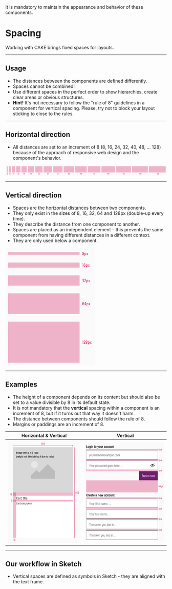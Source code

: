 <AlertWarning alertHeadline="Not modifiable">
It is mandatory to maintain the appearance and behavior of these components.
</AlertWarning>

# Spacing

Working with CAKE brings fixed spaces for layouts.

---

## Usage

- The distances between the components are defined differently.
- Spaces cannot be combined!
- Use different spaces in the perfect order to show hierarchies, create clear areas or obvious structures.
- **Hint!** It's not necessary to follow the "rule of 8" guidelines in a component for vertical spacing. Please, try not to block your layout sticking to close to the rules.

---

## Horizontal direction

- All distances are set to an increment of 8 (8, 16, 24, 32, 40, 48, … 128) because of the approach of responsive web design and the component's behavior.

![horizontal-spaces](assets/horizontal@1x.png)

---

## Vertical direction

- Spaces are the horizontal distances between two components.
- They only exist in the sizes of 8, 16, 32, 64 and 128px (double-up every time).
- They describe the distance from one component to another.
- Spaces are placed as an independent element – this prevents the same component from having different distances in a different context.
- They are only used below a component.

![vertical-spaces](assets/vertical@1x.png)

---

## Examples

- The height of a component depends on its content but should also be set to a value divisible by 8 in its default state.
- It is not mandatory that the **vertical** spacing within a component is an increment of 8, but if it turns out that way it doesn't harm.
- The distance between components should follow the rule of 8.
- Margins or paddings are an increment of 8.

| Horizontal & Vertical | Vertical |
|---|---|
| ![Example: Spaces](assets/example-1@1x.png) | ![Example: Spaces](assets/example-2@1x.png) |


---

## Our workflow in Sketch

- Vertical spaces are defined as symbols in Sketch - they are aligned with the text frame.
